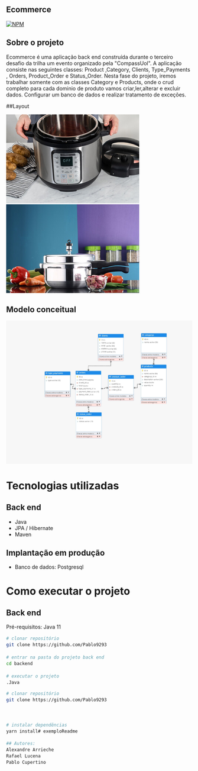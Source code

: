 ## Ecommerce
[![NPM](https://img.shields.io/npm/l/react)](https://github.com/aarrieche/java-challenge-03-compass/edit/main/README.md) 

## Sobre o projeto

Ecommerce  é uma aplicação back end construída durante o terceiro desafio da trilha um evento organizado pela "CompassUol".
A aplicação consiste nas seguintes classes: Product ,Category, Clients, Type_Payments , Orders, Product_Order e Status_Order. Nesta fase do projeto, iremos trabalhar somente
com as classes Category e Products, onde o crud completo para cada dominio de produto vamos criar,ler,alterar e excluir dados. Configurar um banco de dados e realizar tratamento de exceções.

##Layout


![Mobile2](https://github.com/Pablo9293/assets/blob/main/240_F_528273834_9wysC68Kufk0hEHTXd39K33QFy5AOTTg.jpg)
![Mobile3](https://github.com/Pablo9293/assets/blob/main/240_F_489381613_CDTKqig3rbxjYS2FdDifR9FehofXOjIX.jpg)

## Modelo conceitual

![alt text](image.png)

# Tecnologias utilizadas
## Back end
- Java
- JPA / Hibernate
- Maven

## Implantação em produção
- Banco de dados: Postgresql

# Como executar o projeto

## Back end
Pré-requisitos: Java 11

```bash
# clonar repositório
git clone https://github.com/Pablo9293

# entrar na pasta do projeto back end
cd backend

# executar o projeto
.Java
```



```bash
# clonar repositório
git clone https://github.com/Pablo9293



# instalar dependências
yarn install# exemploReadme

## Autores:
Alexandre Arrieche
Rafael Lucena
Pablo Cupertino
